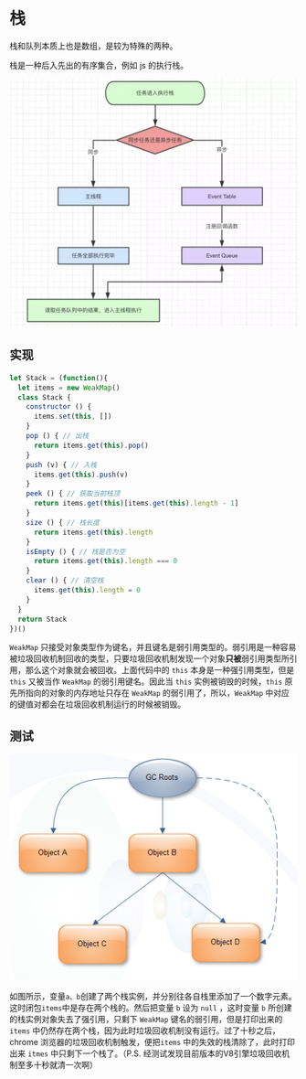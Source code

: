 # 栈

栈和队列本质上也是数组，是较为特殊的两种。

栈是一种后入先出的有序集合，例如 js 的执行栈。

![](../../.gitbook/assets/image%20%2899%29.png)

## 实现

```javascript
let Stack = (function(){
  let items = new WeakMap()
  class Stack {
    constructor () {
      items.set(this, [])
    }
    pop () { // 出栈
      return items.get(this).pop()
    }
    push (v) { // 入栈
      items.get(this).push(v)
    }
    peek () { // 获取当前栈顶
      return items.get(this)[items.get(this).length - 1]
    }
    size () { // 栈长度
      return items.get(this).length
    }
    isEmpty () { // 栈是否为空
      return items.get(this).length === 0
    }
    clear () { // 清空栈
      items.get(this).length = 0
    }
  }
  return Stack
})()

```

`WeakMap` 只接受对象类型作为键名，并且键名是弱引用类型的。弱引用是一种容易被垃圾回收机制回收的类型，只要垃圾回收机制发现一个对象**只被**弱引用类型所引用，那么这个对象就会被回收。上面代码中的 `this` 本身是一种强引用类型，但是 `this` 又被当作 `WeakMap` 的弱引用键名。因此当 `this` 实例被销毁的时候，`this` 原先所指向的对象的内存地址只存在 `WeakMap` 的弱引用了，所以，`WeakMap` 中对应的键值对都会在垃圾回收机制运行的时候被销毁。

## 测试

![](../../.gitbook/assets/image%20%2827%29.png)

如图所示，变量`a、b`创建了两个栈实例，并分别往各自栈里添加了一个数字元素。这时闭包`items`中是存在两个栈的。然后把变量 `b` 设为 `null` ，这时变量 `b` 所创建的栈实例对象失去了强引用，只剩下 `WeakMap` 键名的弱引用，但是打印出来的`items` 中仍然存在两个栈，因为此时垃圾回收机制没有运行。过了十秒之后，chrome 浏览器的垃圾回收机制触发，便把`items` 中的失效的栈清除了，此时打印出来 `itmes` 中只剩下一个栈了。（P.S. 经测试发现目前版本的V8引擎垃圾回收机制至多十秒就清一次啊）  


